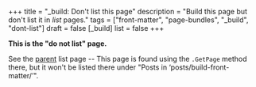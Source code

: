 +++
title = "_build: Don't list this page"
description = "Build this page but don't list it in _list_ pages."
tags = ["front-matter", "page-bundles", "_build", "dont-list"]
draft = false
[_build]
  list = false
+++

**This is the "do not list" page.**

See the [parent](../) list page -- This page is found using the `.GetPage`
method there, but it won't be listed there under "Posts in
‘posts/build-front-matter/’".
